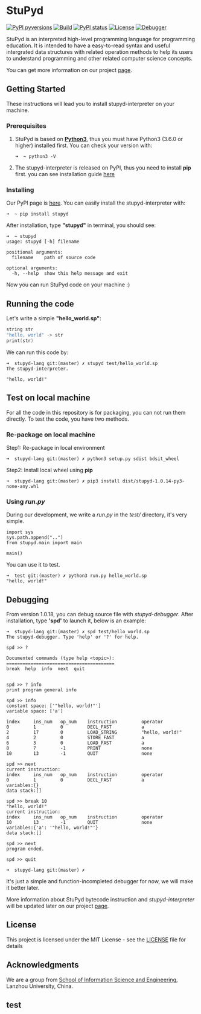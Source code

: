 # StuPyd

[![PyPI pyversions](https://img.shields.io/badge/python-3.7-blue.svg)]()
[![Build](https://img.shields.io/teamcity/codebetter/bt428.svg)]()
[![PyPI status](https://img.shields.io/pypi/status/ansicolortags.svg)]()
[![License](https://img.shields.io/badge/license-apache-green.svg)]()
[![Debugger](https://img.shields.io/badge/debugger-support-orange.svg)]()

StuPyd is an interpreted high-level programming language for programming education. It is intended to have a easy-to-read syntax and useful intergrated data structures with related operation methods to help its users to understand programming and other related computer science concepts. 

You can get more information on our project [page]().


## Getting Started

These instructions will lead you to install stupyd-interpreter on your machine.

### Prerequisites

1. StuPyd is based on [**Python3**](https://www.python.org), thus you must have Python3 (3.6.0 or higher) installed first. You can check your version with:
	
	~~~
	➜  ~ python3 -V
	~~~

2. The stupyd-interpreter is released on PyPI, thus you need to install **pip** first. you can see installation guide [here](https://pip.pypa.io/en/stable/installing/)

### Installing

Our PyPI page is [here](https://pypi.org/project/stupyd/). You can easily install the stupyd-interpreter with:

~~~
➜  ~ pip install stupyd
~~~

After installation, type **"stupyd"** in terminal, you should see:

~~~
➜  ~ stupyd
usage: stupyd [-h] filename

positional arguments:
  filename    path of source code

optional arguments:
  -h, --help  show this help message and exit
~~~

Now you can run StuPyd code on your machine :)


## Running the code

Let's write a simple **"hello_world.sp"**:

~~~ c
string str
"hello, world" -> str
print(str)

~~~

We can run this code by:

~~~
➜  stupyd-lang git:(master) ✗ stupyd test/hello_world.sp
The stupyd-interpreter.

"hello, world!"
~~~


## Test on local machine

For all the code in this repository is for packaging, you can not run them directly. To test the code, you have two methods.

### Re-package on local machine

Step1: Re-package in local environment

~~~
➜  stupyd-lang git:(master) ✗ python3 setup.py sdist bdsit_wheel
~~~

Step2: Install local wheel using **pip**

~~~
➜  stupyd-lang git:(master) ✗ pip3 install dist/stupyd-1.0.14-py3-none-any.whl
~~~

### Using *run.py*

During our development, we write a *run.py* in the *test/* directory, it's very simple.

~~~
import sys 
sys.path.append("..") 
from stupyd.main import main

main()
~~~
You can use it to test.

~~~
➜  test git:(master) ✗ python3 run.py hello_world.sp
"hello, world!"
~~~

## Debugging

From version 1.0.18, you can debug source file with *stupyd-debugger*. After installation, type **'spd'** to launch it, below is an example:

~~~
➜  stupyd-lang git:(master) ✗ spd test/hello_world.sp
The stupyd-debugger. Type 'help' or '?' for help.

spd >> ?

Documented commands (type help <topic>):
========================================
break  help  info  next  quit


spd >> ? info
print program general info

spd >> info
constant space: ['"hello, world!"']
variable space: ['a']

index     ins_num   op_num    instruction         operator
0         1         0         DECL_FAST           a
2         17        0         LOAD_STRING         "hello, world!"
4         2         0         STORE_FAST          a
6         3         0         LOAD_FAST           a
8         7         -1        PRINT               none
10        13        -1        QUIT                none

spd >> next
current instruction:
index     ins_num   op_num    instruction         operator
0         1         0         DECL_FAST           a
variables:{}
data stack:[]

spd >> break 10
"hello, world!"
current instruction:
index     ins_num   op_num    instruction         operator
10        13        -1        QUIT                none
variables:{'a': '"hello, world!"'}
data stack:[]

spd >> next
program ended.

spd >> quit

➜  stupyd-lang git:(master) ✗
~~~

It's just a simple and function-incompleted debugger for now, we will make it better later.

More information about StuPyd bytecode instruction and *stupyd-interpreter* will be updated later on our project [page](https://muchensun.github.io/stupyd-lang/behind-stupyd/behind-stupyd.html).

## License

This project is licensed under the MIT License - see the [LICENSE](LICENSE) file for details

## Acknowledgments

We are a group from [School of Information Science and Engineering](http://xxxy.lzu.edu.cn), Lanzhou University, China.

## test
